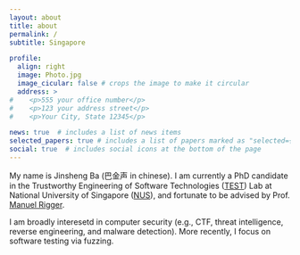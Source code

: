 ```yaml
---
layout: about
title: about
permalink: /
subtitle: Singapore

profile:
  align: right
  image: Photo.jpg
  image_cicular: false # crops the image to make it circular
  address: >
#    <p>555 your office number</p>
#    <p>123 your address street</p>
#    <p>Your City, State 12345</p>

news: true  # includes a list of news items
selected_papers: true # includes a list of papers marked as "selected={true}"
social: true  # includes social icons at the bottom of the page
---
```


My name is Jinsheng Ba (巴金声 in chinese). I am currently a PhD candidate in the Trustworthy Engineering of Software Technologies ([TEST](https://nus-test.github.io/)) Lab at National University of Singapore ([NUS](https://www.nus.edu.sg/)), and fortunate to be advised by Prof. [Manuel Rigger](https://www.manuelrigger.at/). 

I am broadly interesetd in computer security (e.g., CTF, threat intelligence, reverse engineering, and malware detection). More recently, I focus on software testing via fuzzing.

